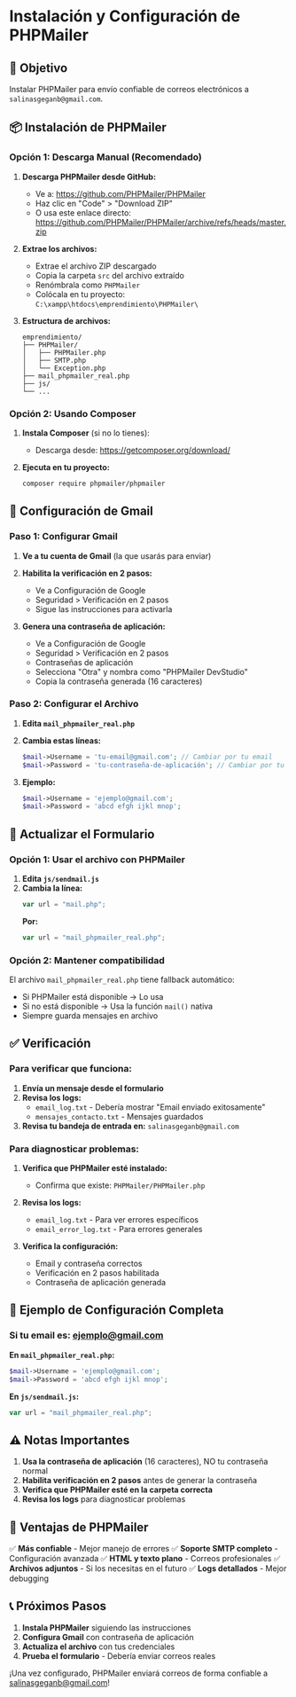 # Instalación y Configuración de PHPMailer

## 🎯 **Objetivo**
Instalar PHPMailer para envío confiable de correos electrónicos a `salinasgeganb@gmail.com`.

## 📦 **Instalación de PHPMailer**

### **Opción 1: Descarga Manual (Recomendado)**

1. **Descarga PHPMailer desde GitHub:**
   - Ve a: https://github.com/PHPMailer/PHPMailer
   - Haz clic en "Code" > "Download ZIP"
   - O usa este enlace directo: https://github.com/PHPMailer/PHPMailer/archive/refs/heads/master.zip

2. **Extrae los archivos:**
   - Extrae el archivo ZIP descargado
   - Copia la carpeta `src` del archivo extraído
   - Renómbrala como `PHPMailer`
   - Colócala en tu proyecto: `C:\xampp\htdocs\emprendimiento\PHPMailer\`

3. **Estructura de archivos:**
   ```
   emprendimiento/
   ├── PHPMailer/
   │   ├── PHPMailer.php
   │   ├── SMTP.php
   │   └── Exception.php
   ├── mail_phpmailer_real.php
   ├── js/
   └── ...
   ```

### **Opción 2: Usando Composer**

1. **Instala Composer** (si no lo tienes):
   - Descarga desde: https://getcomposer.org/download/

2. **Ejecuta en tu proyecto:**
   ```bash
   composer require phpmailer/phpmailer
   ```

## 🔧 **Configuración de Gmail**

### **Paso 1: Configurar Gmail**

1. **Ve a tu cuenta de Gmail** (la que usarás para enviar)
2. **Habilita la verificación en 2 pasos:**
   - Ve a Configuración de Google
   - Seguridad > Verificación en 2 pasos
   - Sigue las instrucciones para activarla

3. **Genera una contraseña de aplicación:**
   - Ve a Configuración de Google
   - Seguridad > Verificación en 2 pasos
   - Contraseñas de aplicación
   - Selecciona "Otra" y nombra como "PHPMailer DevStudio"
   - Copia la contraseña generada (16 caracteres)

### **Paso 2: Configurar el Archivo**

1. **Edita `mail_phpmailer_real.php`**
2. **Cambia estas líneas:**
   ```php
   $mail->Username = 'tu-email@gmail.com'; // Cambiar por tu email
   $mail->Password = 'tu-contraseña-de-aplicación'; // Cambiar por tu contraseña de aplicación
   ```

3. **Ejemplo:**
   ```php
   $mail->Username = 'ejemplo@gmail.com';
   $mail->Password = 'abcd efgh ijkl mnop';
   ```

## 🔄 **Actualizar el Formulario**

### **Opción 1: Usar el archivo con PHPMailer**

1. **Edita `js/sendmail.js`**
2. **Cambia la línea:**
   ```javascript
   var url = "mail.php";
   ```
   **Por:**
   ```javascript
   var url = "mail_phpmailer_real.php";
   ```

### **Opción 2: Mantener compatibilidad**

El archivo `mail_phpmailer_real.php` tiene fallback automático:
- Si PHPMailer está disponible → Lo usa
- Si no está disponible → Usa la función `mail()` nativa
- Siempre guarda mensajes en archivo

## ✅ **Verificación**

### **Para verificar que funciona:**

1. **Envía un mensaje desde el formulario**
2. **Revisa los logs:**
   - `email_log.txt` - Debería mostrar "Email enviado exitosamente"
   - `mensajes_contacto.txt` - Mensajes guardados
3. **Revisa tu bandeja de entrada en:** `salinasgeganb@gmail.com`

### **Para diagnosticar problemas:**

1. **Verifica que PHPMailer esté instalado:**
   - Confirma que existe: `PHPMailer/PHPMailer.php`

2. **Revisa los logs:**
   - `email_log.txt` - Para ver errores específicos
   - `email_error_log.txt` - Para errores generales

3. **Verifica la configuración:**
   - Email y contraseña correctos
   - Verificación en 2 pasos habilitada
   - Contraseña de aplicación generada

## 📝 **Ejemplo de Configuración Completa**

### **Si tu email es: ejemplo@gmail.com**

**En `mail_phpmailer_real.php`:**
```php
$mail->Username = 'ejemplo@gmail.com';
$mail->Password = 'abcd efgh ijkl mnop';
```

**En `js/sendmail.js`:**
```javascript
var url = "mail_phpmailer_real.php";
```

## ⚠️ **Notas Importantes**

1. **Usa la contraseña de aplicación** (16 caracteres), NO tu contraseña normal
2. **Habilita verificación en 2 pasos** antes de generar la contraseña
3. **Verifica que PHPMailer esté en la carpeta correcta**
4. **Revisa los logs** para diagnosticar problemas

## 🚀 **Ventajas de PHPMailer**

✅ **Más confiable** - Mejor manejo de errores
✅ **Soporte SMTP completo** - Configuración avanzada
✅ **HTML y texto plano** - Correos profesionales
✅ **Archivos adjuntos** - Si los necesitas en el futuro
✅ **Logs detallados** - Mejor debugging

## 📞 **Próximos Pasos**

1. **Instala PHPMailer** siguiendo las instrucciones
2. **Configura Gmail** con contraseña de aplicación
3. **Actualiza el archivo** con tus credenciales
4. **Prueba el formulario** - Debería enviar correos reales

¡Una vez configurado, PHPMailer enviará correos de forma confiable a salinasgeganb@gmail.com! 